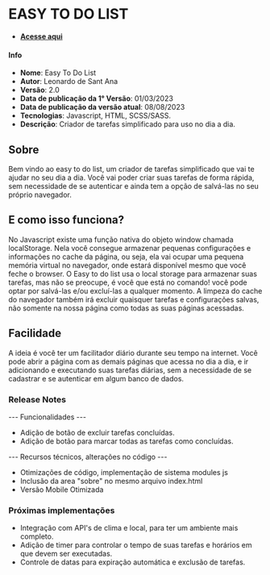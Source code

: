 # EASY TO DO LIST

  - [**Acesse aqui**](https://lsantanaa.github.io/easy-to-do-list)

#### Info
 * **Nome**: Easy To Do List
 * **Autor**: Leonardo de Sant Ana
 * **Versão**: 2.0
 * **Data de publicação da 1° Versão**: 01/03/2023 
 * **Data de publicação da versão atual**: 08/08/2023 
 * **Tecnologias**: Javascript, HTML, SCSS/SASS.
 * **Descrição**: Criador de tarefas simplificado para uso no dia a dia.

## Sobre
 Bem vindo ao easy to do list, um criador de tarefas simplificado que vai te ajudar no seu dia a dia.
 Você vai poder criar suas tarefas de forma rápida, sem necessidade de se autenticar e ainda tem a opção de salvá-las
 no seu próprio navegador.

## E como isso funciona?
  No Javascript existe uma função nativa do objeto window chamada localStorage. Nela você consegue armazenar pequenas configurações e informações no cache da página, ou seja, ela vai ocupar uma pequena memória virtual no navegador, onde estará disponível mesmo que você feche o browser. O Easy to do list usa o local storage para armazenar suas tarefas, mas não se preocupe, é você que está no comando! você pode optar por salvá-las e/ou excluí-las a qualquer momento.
  A limpeza do cache do navegador também irá excluir quaisquer tarefas e configurações salvas, não somente na nossa página como todas as suas páginas acessadas.

## Facilidade
  A ideia é você ter um facilitador diário durante seu tempo na internet.
  Você pode abrir a página com as demais páginas que acessa no dia a dia, e ir adicionando e executando suas tarefas diárias, sem a necessidade de se cadastrar e se autenticar em algum banco de dados.

### Release Notes

--- Funcionalidades --- 
* Adição de botão de excluir tarefas concluídas.
* Adição de botão para marcar todas as tarefas como concluídas.

--- Recursos técnicos, alterações no código --- 
* Otimizações de código, implementação de sistema modules js
* Inclusão da area "sobre" no mesmo arquivo index.html
* Versão Mobile Otimizada

### Próximas implementações
* Integração com API's de clima e local, para ter um ambiente mais completo.
* Adição de timer para controlar o tempo de suas tarefas e horários em que devem ser executadas.
* Controle de datas para expiração automática e exclusão de tarefas.
